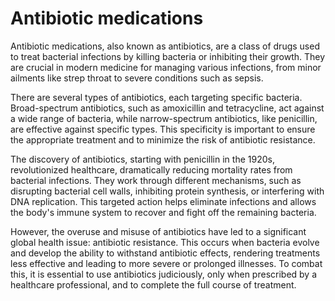 <!--
source: GPT-4o
tags: antibiotics
-->

# Antibiotic medications

Antibiotic medications, also known as antibiotics, are a class of drugs used to treat bacterial infections by killing bacteria or inhibiting their growth. They are crucial in modern medicine for managing various infections, from minor ailments like strep throat to severe conditions such as sepsis.

There are several types of antibiotics, each targeting specific bacteria. Broad-spectrum antibiotics, such as amoxicillin and tetracycline, act against a wide range of bacteria, while narrow-spectrum antibiotics, like penicillin, are effective against specific types. This specificity is important to ensure the appropriate treatment and to minimize the risk of antibiotic resistance.

The discovery of antibiotics, starting with penicillin in the 1920s, revolutionized healthcare, dramatically reducing mortality rates from bacterial infections. They work through different mechanisms, such as disrupting bacterial cell walls, inhibiting protein synthesis, or interfering with DNA replication. This targeted action helps eliminate infections and allows the body's immune system to recover and fight off the remaining bacteria.

However, the overuse and misuse of antibiotics have led to a significant global health issue: antibiotic resistance. This occurs when bacteria evolve and develop the ability to withstand antibiotic effects, rendering treatments less effective and leading to more severe or prolonged illnesses. To combat this, it is essential to use antibiotics judiciously, only when prescribed by a healthcare professional, and to complete the full course of treatment.
